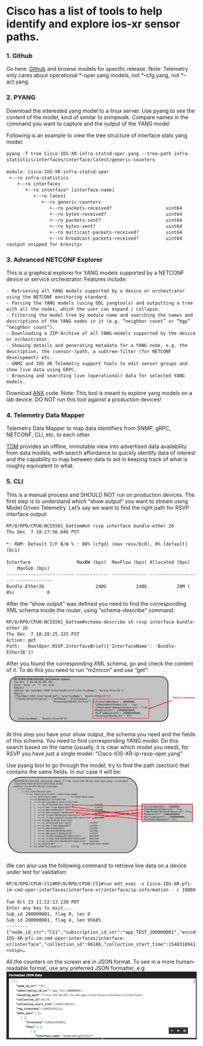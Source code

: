 # Cisco has a list of tools to help identify and explore ios-xr sensor paths.

### 1. Github
  Go here: [Github](https://github.com/YangModels/yang/tree/master/vendor/cisco/xr) and browse models for specific release. 
  Note: Telemetry only cares about operational *-oper.yang models, not *–cfg.yang, not *–act.yang.
  
### 2. PYANG
  Download the interested yang model to a linux server. 
  Use pyang to see the content of the model, kind of similar to snmpwalk.
  Compare names in the command you want to capture and the output of the YANG model
  
  Following is an example to view the tree structure of interface stats yang model. 
  
  ```console
  pyang -f tree Cisco-IOS-XR-infra-statsd-oper.yang --tree-path infra-statistics/interfaces/interface/latest/generic-counters
 
module: Cisco-IOS-XR-infra-statsd-oper
   +--ro infra-statistics
      +--ro interfaces
         +--ro interface* [interface-name]
            +--ro latest
               +--ro generic-counters
                  +--ro packets-received?                    uint64
                  +--ro bytes-received?                      uint64
                  +--ro packets-sent?                        uint64
                  +--ro bytes-sent?                          uint64
                  +--ro multicast-packets-received?          uint64
                  +--ro broadcast-packets-received?          uint64
<output snipped for brevity>
```

### 3. Advanced NETCONF Explorer 
This is a graphical explorer for YANG models supported by a NETCONF device or service orchestrator. Features include:

    - Retrieving all YANG models supported by a device or orchestrator using the NETCONF monitoring standard.
    - Parsing the YANG models (using ODL yangtools) and outputting a tree with all the nodes, which the user can expand / collapse.
    - Filtering the model tree by module name and searching the names and descriptions of the YANG nodes in it (e.g. “neighbor count” or “bgp” “neighbor count”).
    - Downloading a ZIP-Archive of all YANG-models supported by the device or orchestrator.
    - Showing details and generating metadata for a YANG node, e.g. the description, the (sensor-)path, a subtree-filter (for NETCONF development) etc.
    - GNMI and IOS XR Telemetry support tools to edit sensor groups and show live data using GRPC.
    - Browsing and searching live (operational) data for selected YANG models.

    
Download [ANX](https://github.com/cisco-ie/anx) code. 
Note: This tool is meant to explore yang models on a lab device. DO NOT run this tool against a production devices!

### 4. Telemetry Data Mapper 

Telemetry Data Mapper to map data identifiers from SNMP, gRPC, NETCONF, CLI, etc. to each other.

[TDM](https://github.com/cisco-ie/tdm) provides an offline, immutable view into advertised data availability from data models, with search affordance to quickly identify data of interest and the capability to map between data to aid in keeping track of what is roughly equivalent to what.

### 5. CLI

This is a manual process and SHOULD NOT run on production devices. The first step is to understand which “show output” you want to stream using Model Driven Telemetry. Let’s say we want to find the right path for RSVP interface output:  
```console
RP/0/RP0/CPU0:NCS5501_bottom#sh rsvp interface bundle-ether 26   
Thu Dec  7 18:27:56.646 PST

*: RDM: Default I/F B/W % : 80% [cfgd] (max resv/bc0), 0% [default] (bc1)

Interface                 MaxBW (bps)  MaxFlow (bps) Allocated (bps)      MaxSub (bps) 
------------------------- ------------ ------------- -------------------- -------------
Bundle-Ether26                   240G           240G           20M (  0%)            0 
```

After the “show output” was defined you need to find the corresponding XML schema inside the router, using “schema-describe” command:
```console
RP/0/RP0/CPU0:NCS5501_bottom#schema-describe sh rsvp interface bundle-ether 26
Thu Dec  7 18:28:25.325 PST
Action: get
Path:   RootOper.RSVP.InterfaceBrief({'InterfaceName': 'Bundle-Ether26'})
```

After you found the corresponding XML schema, go and check the content of it. To do this you need to run “m2mcon” and use “get”:
![Screenshot](../images/show.png)

At this step you have your show output, the schema you need and the fields of this schema. You need to find corresponding YANG model. Do this search based on the name (usually, it is clear which model you need), for RSVP you have just a single model: “Cisco-IOS-XR-ip-rsvp-oper.yang”

Use pyang tool to go through the model, try to find the path (section) that contains the same fields. In our case it will be:  
![Screenshot](../images/yang.png)


We can also use the following command to retrieve live data on a device under test for validation:
```console
RP/0/RP0/CPU0:CS1#RP/0/RP0/CPU0:CS1#run mdt_exec -s Cisco-IOS-XR-pfi-im-cmd-oper:interfaces/interface-xr/interface/ip-information - c 10000

Tue Oct 23 11:22:13.230 PDT
Enter any key to exit... 
Sub_id 200000001, flag 0, len 0 
Sub_id 200000001, flag 4, len 95685
--------
{"node_id_str":"CS1","subscription_id_str":"app_TEST_200000001","encoding_path":"Cisco-IOS-XR-pfi-im-cmd-oper:interfaces/interface-xr/interface","collection_id":96186,"collection_start_time":1540318941158,"msg_timestamp":1540318950436,"data_json":…<snip>…
```
All the counters on the screen are in JSON format. To see in a more human-readable format, use any preferred JSON formatter, e.g:
![Screenshot](../images/json.png)





